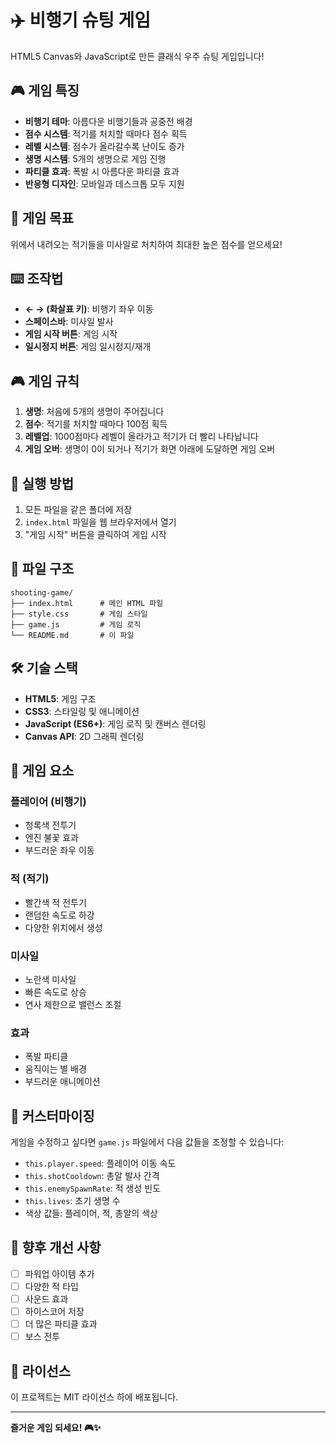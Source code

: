 # ✈️ 비행기 슈팅 게임

HTML5 Canvas와 JavaScript로 만든 클래식 우주 슈팅 게임입니다!

## 🎮 게임 특징

- **비행기 테마**: 아름다운 비행기들과 공중전 배경
- **점수 시스템**: 적기를 처치할 때마다 점수 획득
- **레벨 시스템**: 점수가 올라갈수록 난이도 증가
- **생명 시스템**: 5개의 생명으로 게임 진행
- **파티클 효과**: 폭발 시 아름다운 파티클 효과
- **반응형 디자인**: 모바일과 데스크톱 모두 지원

## 🎯 게임 목표

위에서 내려오는 적기들을 미사일로 처치하여 최대한 높은 점수를 얻으세요!

## ⌨️ 조작법

- **← → (화살표 키)**: 비행기 좌우 이동
- **스페이스바**: 미사일 발사
- **게임 시작 버튼**: 게임 시작
- **일시정지 버튼**: 게임 일시정지/재개

## 🎮 게임 규칙

1. **생명**: 처음에 5개의 생명이 주어집니다
2. **점수**: 적기를 처치할 때마다 100점 획득
3. **레벨업**: 1000점마다 레벨이 올라가고 적기가 더 빨리 나타납니다
4. **게임 오버**: 생명이 0이 되거나 적기가 화면 아래에 도달하면 게임 오버

## 🚀 실행 방법

1. 모든 파일을 같은 폴더에 저장
2. `index.html` 파일을 웹 브라우저에서 열기
3. "게임 시작" 버튼을 클릭하여 게임 시작

## 📁 파일 구조

```
shooting-game/
├── index.html      # 메인 HTML 파일
├── style.css       # 게임 스타일
├── game.js         # 게임 로직
└── README.md       # 이 파일
```

## 🛠️ 기술 스택

- **HTML5**: 게임 구조
- **CSS3**: 스타일링 및 애니메이션
- **JavaScript (ES6+)**: 게임 로직 및 캔버스 렌더링
- **Canvas API**: 2D 그래픽 렌더링

## 🎨 게임 요소

### 플레이어 (비행기)
- 청록색 전투기
- 엔진 불꽃 효과
- 부드러운 좌우 이동

### 적 (적기)
- 빨간색 적 전투기
- 랜덤한 속도로 하강
- 다양한 위치에서 생성

### 미사일
- 노란색 미사일
- 빠른 속도로 상승
- 연사 제한으로 밸런스 조절

### 효과
- 폭발 파티클
- 움직이는 별 배경
- 부드러운 애니메이션

## 🔧 커스터마이징

게임을 수정하고 싶다면 `game.js` 파일에서 다음 값들을 조정할 수 있습니다:

- `this.player.speed`: 플레이어 이동 속도
- `this.shotCooldown`: 총알 발사 간격
- `this.enemySpawnRate`: 적 생성 빈도
- `this.lives`: 초기 생명 수
- 색상 값들: 플레이어, 적, 총알의 색상

## 🎯 향후 개선 사항

- [ ] 파워업 아이템 추가
- [ ] 다양한 적 타입
- [ ] 사운드 효과
- [ ] 하이스코어 저장
- [ ] 더 많은 파티클 효과
- [ ] 보스 전투

## 📝 라이선스

이 프로젝트는 MIT 라이선스 하에 배포됩니다.

---

**즐거운 게임 되세요! 🎮✨** 